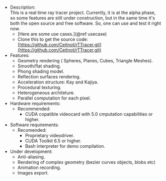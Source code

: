 - Description: <br>
	This is a real time ray tracer project. Currently, it is at the alpha phase, so some features are still under construction, but in the same time it's both the open source and free software. So, one can use and test it right now.
	+ [Here are some use cases.](@ref usecase)
	+ Clone this to get the source code: [https://github.com/Ceitnot/rTTracer.git](https://github.com/Ceitnot/rTTracer.git) 
- Features:
	+ Geometry rendering ( Spheres, Planes, Cubes, Triangle Meshes).
	+ Smooth/flat shading.
	+ Phong shading model.
	+ Reflection surfaces rendering.
	+ Acceleration structure: Kay and Kajiya.
	+ Procedural texturing.
	+ Heterogeneous architeture.
	+ Parallel computation for each pixel.
- Hardware requirements:
	+ Recommended:
		- CUDA copatible videocard with 5.0 cmputation capabilities or higher.
- Software requirements:
	+ Recomended:
		- Proprietary videodriver.
		- CUDA Toolkit 6.5 or higher.
		- Bash interpreter for demo compilation.
- Under development:
	+ Anti-aliasing.
	+ Rendering of complex geometry (bezier curves objects, blobs etc)
	+ Animation recording.
	+ Images export.
